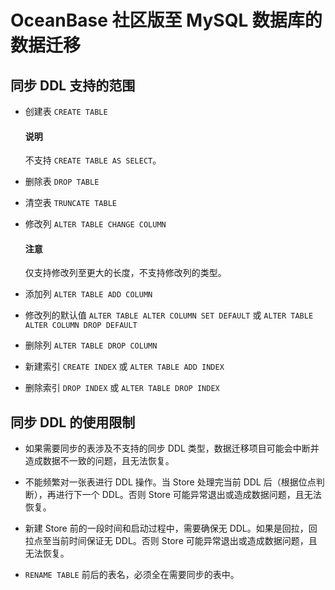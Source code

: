 # OceanBase 社区版至 MySQL 数据库的数据迁移

## 同步 DDL 支持的范围

* 创建表 `CREATE TABLE`

  <main id="notice" type='explain'>
    <h4>说明</h4>
    <p>不支持 <code>CREATE TABLE AS SELECT</code>。</p>
  </main>

* 删除表 `DROP TABLE`

* 清空表 `TRUNCATE TABLE`

* 修改列 `ALTER TABLE CHANGE COLUMN`

  <main id="notice" type='notice'>
    <h4>注意</h4>
    <p>仅支持修改列至更大的长度，不支持修改列的类型。</p>
  </main>

* 添加列 `ALTER TABLE ADD COLUMN`

* 修改列的默认值 `ALTER TABLE ALTER COLUMN SET DEFAULT` 或 `ALTER TABLE ALTER COLUMN DROP DEFAULT`

* 删除列 `ALTER TABLE DROP COLUMN`

* 新建索引 `CREATE INDEX` 或 `ALTER TABLE ADD INDEX`

* 删除索引 `DROP INDEX` 或 `ALTER TABLE DROP INDEX`

## 同步 DDL 的使用限制

* 如果需要同步的表涉及不支持的同步 DDL 类型，数据迁移项目可能会中断并造成数据不一致的问题，且无法恢复。

* 不能频繁对一张表进行 DDL 操作。当 Store 处理完当前 DDL 后（根据位点判断），再进行下一个 DDL。否则 Store 可能异常退出或造成数据问题，且无法恢复。

* 新建 Store 前的一段时间和启动过程中，需要确保无 DDL。如果是回拉，回拉点至当前时间保证无 DDL。否则 Store 可能异常退出或造成数据问题，且无法恢复。

* `RENAME TABLE` 前后的表名，必须全在需要同步的表中。
